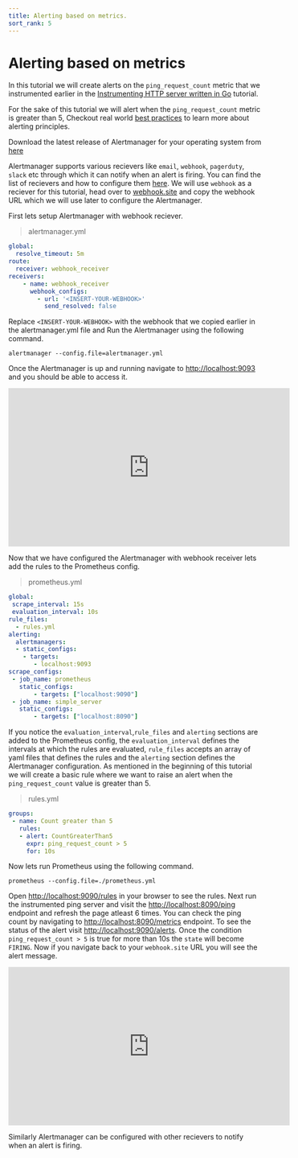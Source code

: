 ```yaml
---
title: Alerting based on metrics.
sort_rank: 5
---
```


# Alerting based on metrics 

In this tutorial we will create alerts on the `ping_request_count` metric that we instrumented earlier in the 
[Instrumenting HTTP server written in Go](./instrumenting_http_server_in_go.md) tutorial.

For the sake of this tutorial we will alert when the `ping_request_count` metric is greater than 5, Checkout real world [best practices](../practices/alerting) to learn more about alerting principles.

Download the latest release of Alertmanager for your operating system from [here](https://github.com/prometheus/alertmanager/releases)

Alertmanager supports various recievers like `email`, `webhook`, `pagerduty`, `slack` etc through which it can notify when an alert is firing. You can find the list of recievers and how to configure them [here](../alerting/latest/configuration). We will use `webhook` as a reciever for this tutorial, head over to [webhook.site](https://webhook.site) and copy the webhook URL which we will use later to configure the Alertmanager.

First lets setup Alertmanager with webhook reciever.

> alertmanager.yml

```yaml
global:
  resolve_timeout: 5m
route:
  receiver: webhook_receiver
receivers:
    - name: webhook_receiver
      webhook_configs:
        - url: '<INSERT-YOUR-WEBHOOK>'
          send_resolved: false
```
Replace `<INSERT-YOUR-WEBHOOK>` with the webhook that we copied earlier in the alertmanager.yml file and Run the Alertmanager using the following command.

`alertmanager --config.file=alertmanager.yml`

Once the Alertmanager is up and running navigate to [http://localhost:9093](http://localhost:9093) and you should be able to access it.

<iframe width="560" height="315" src="https://www.youtube.com/watch?v=RKXwHhQZ5RE" frameborder="0" allowfullscreen></iframe>

Now that we have configured the Alertmanager with webhook receiver lets add the rules to the Prometheus config.

> prometheus.yml

```yaml
global:
 scrape_interval: 15s
 evaluation_interval: 10s
rule_files:
  - rules.yml
alerting:
  alertmanagers:
  - static_configs:
    - targets:
       - localhost:9093
scrape_configs:
 - job_name: prometheus
   static_configs:
       - targets: ["localhost:9090"]
 - job_name: simple_server
   static_configs:
       - targets: ["localhost:8090"]
```

If you notice the `evaluation_interval`,`rule_files` and `alerting` sections are added to the Prometheus config, the `evaluation_interval` defines the intervals at which the rules are evaluated, `rule_files` accepts an array of yaml files that defines the rules and the `alerting` section defines the Alertmanager configuration. As mentioned in the beginning of this tutorial we will create a basic rule where we want to
raise an alert when the `ping_request_count` value is greater than 5.

> rules.yml

```yaml
groups:
 - name: Count greater than 5
   rules:
   - alert: CountGreaterThan5
     expr: ping_request_count > 5
     for: 10s
```

Now lets run Prometheus using the following command.

`prometheus --config.file=./prometheus.yml`

Open [http://localhost:9090/rules](http://localhost:9090/rules) in your browser to see the rules. Next run the instrumented ping server and visit the [http://localhost:8090/ping](http://localhost:8090/ping) endpoint and refresh the page atleast 6 times. You can check the ping count by navigating to [http://localhost:8090/metrics](http://localhost:8090/metrics) endpoint. To see the status of the alert visit [http://localhost:9090/alerts](http://localhost:9090/alerts). Once the condition `ping_request_count > 5` is true for more than 10s the `state` will become `FIRING`. Now if you navigate back to your `webhook.site` URL you will see the alert message.

<iframe width="560" height="315" src="https://www.youtube.com/watch?v=xaMXVrle98M" frameborder="0" allowfullscreen></iframe>

Similarly Alertmanager can be configured with other recievers to notify when an alert is firing.

